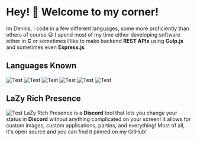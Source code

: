 # Hey! :wave: Welcome to my corner!
Im Dennis, I code in a few different languages, some more proficiently than others of course :laughing: I spend most of my time either developing software either in **C** or sometimes I like to make backend **REST APIs** using **Gulp.js** and sometimes even **Express.js**

## Languages Known
![Test](https://img.shields.io/badge/HTML-80--90%25-success)
![Test](https://img.shields.io/badge/CSS-70--80%25-blue)
![Test](https://img.shields.io/badge/JavaScript-90--95%25-yellow)
![Test](https://img.shields.io/badge/Java-75--85%25-orange)
![Test](https://img.shields.io/badge/CSharp-80--90%25-informational)
![Test](https://img.shields.io/badge/C++-80--90%25-red)
## LaZy Rich Presence
![Test](https://img.shields.io/badge/Latest--Stable-v1.0.0-success)
LaZy Rich Presence is a **Discord** tool that lets you change your status in **Discord** without anything complicated on your screen! It allows for custom images, custom applications, parties, and everything! Most of all, it's open source and you can find it pinned on my GitHub! 

